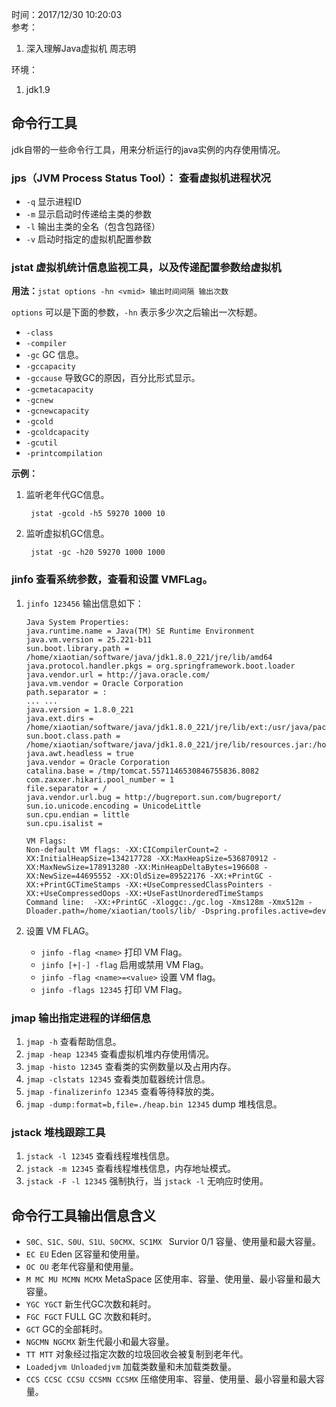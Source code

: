 时间：2017/12/30 10:20:03   
参考：

1. 深入理解Java虚拟机 周志明  

环境：

1. jdk1.9 

## 命令行工具 

jdk自带的一些命令行工具，用来分析运行的java实例的内存使用情况。  

### jps（JVM Process Status Tool）： 查看虚拟机进程状况  

* `-q` 显示进程ID
* `-m` 显示启动时传递给主类的参数 
* `-l` 输出主类的全名（包含包路径）
* `-v` 启动时指定的虚拟机配置参数

### jstat 虚拟机统计信息监视工具，以及传递配置参数给虚拟机

**用法：**`jstat options -hn <vmid> 输出时间间隔 输出次数`

`options` 可以是下面的参数，`-hn` 表示多少次之后输出一次标题。

* `-class`
* `-compiler`
* `-gc` GC 信息。
* `-gccapacity`
* `-gccause` 导致GC的原因，百分比形式显示。
* `-gcmetacapacity`
* `-gcnew`
* `-gcnewcapacity`
* `-gcold`
* `-gcoldcapacity`
* `-gcutil`
* `-printcompilation`

**示例：**

1. 监听老年代GC信息。

		jstat -gcold -h5 59270 1000 10
2. 监听虚拟机GC信息。 

		jstat -gc -h20 59270 1000 1000

### jinfo 查看系统参数，查看和设置 VMFLag。
1.  `jinfo 123456` 输出信息如下：

		Java System Properties:
		java.runtime.name = Java(TM) SE Runtime Environment
		java.vm.version = 25.221-b11
		sun.boot.library.path = /home/xiaotian/software/java/jdk1.8.0_221/jre/lib/amd64
		java.protocol.handler.pkgs = org.springframework.boot.loader
		java.vendor.url = http://java.oracle.com/
		java.vm.vendor = Oracle Corporation
		path.separator = :
		... ...
		java.version = 1.8.0_221
		java.ext.dirs = /home/xiaotian/software/java/jdk1.8.0_221/jre/lib/ext:/usr/java/packages/lib/ext
		sun.boot.class.path = /home/xiaotian/software/java/jdk1.8.0_221/jre/lib/resources.jar:/home/xiaotian/software/java/jdk1.8.0_221/jre/lib/rt.jar:/home/xiaotian/software/java/jdk1.8.0_221/jre/lib/sunrsasign.jar:/home/xiaotian/software/java/jdk1.8.0_221/jre/lib/jsse.jar:/home/xiaotian/software/java/jdk1.8.0_221/jre/lib/jce.jar:/home/xiaotian/software/java/jdk1.8.0_221/jre/lib/charsets.jar:/home/xiaotian/software/java/jdk1.8.0_221/jre/lib/jfr.jar:/home/xiaotian/software/java/jdk1.8.0_221/jre/classes
		java.awt.headless = true
		java.vendor = Oracle Corporation
		catalina.base = /tmp/tomcat.5571146530846755836.8082
		com.zaxxer.hikari.pool_number = 1
		file.separator = /
		java.vendor.url.bug = http://bugreport.sun.com/bugreport/
		sun.io.unicode.encoding = UnicodeLittle
		sun.cpu.endian = little
		sun.cpu.isalist =

		VM Flags:
		Non-default VM flags: -XX:CICompilerCount=2 -XX:InitialHeapSize=134217728 -XX:MaxHeapSize=536870912 -XX:MaxNewSize=178913280 -XX:MinHeapDeltaBytes=196608 -XX:NewSize=44695552 -XX:OldSize=89522176 -XX:+PrintGC -XX:+PrintGCTimeStamps -XX:+UseCompressedClassPointers -XX:+UseCompressedOops -XX:+UseFastUnorderedTimeStamps
		Command line:  -XX:+PrintGC -Xloggc:./gc.log -Xms128m -Xmx512m -Dloader.path=/home/xiaotian/tools/lib/ -Dspring.profiles.active=dev
2. 设置 VM FLAG。

	* `jinfo -flag <name>` 打印 VM Flag。
	* `jinfo [+|-] -flag` 启用或禁用 VM Flag。
	* `jinfo -flag <name>=<value>` 设置 VM flag。
	* `jinfo -flags 12345` 打印 VM Flag。
### jmap 输出指定进程的详细信息  

1. `jmap -h` 查看帮助信息。
2. `jmap -heap 12345` 查看虚拟机堆内存使用情况。
3. `jmap -histo 12345` 查看类的实例数量以及占用内存。
4. `jmap -clstats 12345` 查看类加载器统计信息。
5. `jmap -finalizerinfo 12345` 查看等待释放的类。
6. `jmap -dump:format=b,file=./heap.bin 12345` dump 堆栈信息。 

### jstack 堆栈跟踪工具  

1. `jstack -l 12345` 查看线程堆栈信息。 
2. `jstack -m 12345` 查看线程堆栈信息，内存地址模式。
3. `jstack -F -l 12345` 强制执行，当 `jstack -l` 无响应时使用。

## 命令行工具输出信息含义 

* `S0C、S1C、S0U、S1U、S0CMX、SC1MX ` Survior 0/1 容量、使用量和最大容量。
* `EC EU` Eden 区容量和使用量。
* `OC OU` 老年代容量和使用量。
* `M MC MU MCMN MCMX` MetaSpace 区使用率、容量、使用量、最小容量和最大容量。
* `YGC YGCT` 新生代GC次数和耗时。
* `FGC FGCT` FULL GC 次数和耗时。
* `GCT` GC的全部耗时。
* `NGCMN NGCMX` 新生代最小和最大容量。
* `TT MTT` 对象经过指定次数的垃圾回收会被复制到老年代。
* `Loadedjvm Unloadedjvm` 加载类数量和未加载类数量。
* `CCS CCSC CCSU CCSMN CCSMX` 压缩使用率、容量、使用量、最小容量和最大容量。